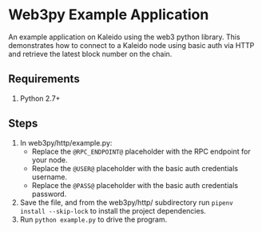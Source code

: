 # Web3py Example Application
An example application on Kaleido using the web3 python library. This demonstrates how to connect to a Kaleido node using basic auth via HTTP and retrieve the latest block number on the chain.

## Requirements

1. Python 2.7+

## Steps
1. In web3py/http/example.py:
    + Replace the `@RPC_ENDPOINT@` placeholder with the RPC endpoint for your node.
    + Replace the `@USER@` placeholder with the basic auth credentials username.
    + Replace the `@PASS@` placeholder with the basic auth credentials password.
2. Save the file, and from the web3py/http/ subdirectory run `pipenv install --skip-lock` to install the project dependencies.
3. Run `python example.py` to drive the program.
